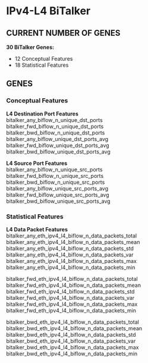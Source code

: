# IPv4-L4 BiTalker
## CURRENT NUMBER OF GENES
**30 BiTalker Genes:**  
- 12 Conceptual Features
- 18 Statistical Features

## GENES
### Conceptual Features
**L4 Destination Port Features**  
bitalker_any_biflow_n_unique_dst_ports  
bitalker_fwd_biflow_n_unique_dst_ports  
bitalker_bwd_biflow_n_unique_dst_ports  
bitalker_any_biflow_unique_dst_ports_avg  
bitalker_fwd_biflow_unique_dst_ports_avg  
bitalker_bwd_biflow_unique_dst_ports_avg  

**L4 Source Port Features**  
bitalker_any_biflow_n_unique_src_ports  
bitalker_fwd_biflow_n_unique_src_ports  
bitalker_bwd_biflow_n_unique_src_ports  
bitalker_any_biflow_unique_src_ports_avg  
bitalker_fwd_biflow_unique_src_ports_avg  
bitalker_bwd_biflow_unique_src_ports_avg  

### Statistical Features

**L4 Data Packet Features**  
bitalker_any_eth_ipv4_l4_biflow_n_data_packets_total  
bitalker_any_eth_ipv4_l4_biflow_n_data_packets_mean  
bitalker_any_eth_ipv4_l4_biflow_n_data_packets_std  
bitalker_any_eth_ipv4_l4_biflow_n_data_packets_var  
bitalker_any_eth_ipv4_l4_biflow_n_data_packets_max  
bitalker_any_eth_ipv4_l4_biflow_n_data_packets_min  

bitalker_fwd_eth_ipv4_l4_biflow_n_data_packets_total  
bitalker_fwd_eth_ipv4_l4_biflow_n_data_packets_mean  
bitalker_fwd_eth_ipv4_l4_biflow_n_data_packets_std  
bitalker_fwd_eth_ipv4_l4_biflow_n_data_packets_var  
bitalker_fwd_eth_ipv4_l4_biflow_n_data_packets_max  
bitalker_fwd_eth_ipv4_l4_biflow_n_data_packets_min  

bitalker_bwd_eth_ipv4_l4_biflow_n_data_packets_total  
bitalker_bwd_eth_ipv4_l4_biflow_n_data_packets_mean  
bitalker_bwd_eth_ipv4_l4_biflow_n_data_packets_std  
bitalker_bwd_eth_ipv4_l4_biflow_n_data_packets_var  
bitalker_bwd_eth_ipv4_l4_biflow_n_data_packets_max  
bitalker_bwd_eth_ipv4_l4_biflow_n_data_packets_min  